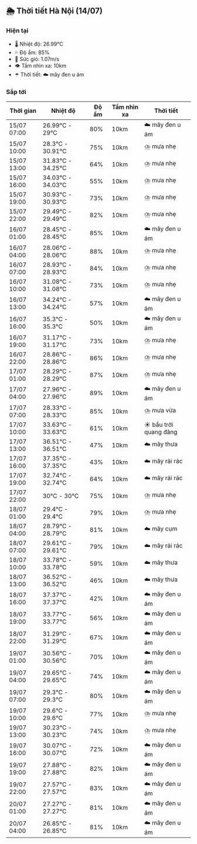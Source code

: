 ## 🌦️ Thời tiết Hà Nội (14/07)

### Hiện tại

- 🌡️ Nhiệt độ: 26.99℃
- 💦 Độ ẩm: 85%
- 💨 Sức gió: 1.07m/s
- 👁️ Tầm nhìn xa: 10km
- ☂️ Thời tiết: ☁️ mây đen u ám

### Sắp tới

| Thời gian | Nhiệt độ | Độ ẩm | Tầm nhìn xa | Thời tiết |
| --- | --- | --- | --- | --- |
| 15/07 07:00 | 26.99℃ - 29℃ | 80% | 10km | ☁️ mây đen u ám |
| 15/07 10:00 | 28.3℃ - 30.91℃ | 75% | 10km | ⛈️ mưa nhẹ |
| 15/07 13:00 | 31.83℃ - 34.25℃ | 64% | 10km | ⛈️ mưa nhẹ |
| 15/07 16:00 | 34.03℃ - 34.03℃ | 55% | 10km | ⛈️ mưa nhẹ |
| 15/07 19:00 | 30.93℃ - 30.93℃ | 73% | 10km | ⛈️ mưa nhẹ |
| 15/07 22:00 | 29.49℃ - 29.49℃ | 82% | 10km | ⛈️ mưa nhẹ |
| 16/07 01:00 | 28.45℃ - 28.45℃ | 85% | 10km | ☁️ mây đen u ám |
| 16/07 04:00 | 28.06℃ - 28.06℃ | 88% | 10km | ⛈️ mưa nhẹ |
| 16/07 07:00 | 28.93℃ - 28.93℃ | 84% | 10km | ⛈️ mưa nhẹ |
| 16/07 10:00 | 31.08℃ - 31.08℃ | 73% | 10km | ⛈️ mưa nhẹ |
| 16/07 13:00 | 34.24℃ - 34.24℃ | 57% | 10km | ☁️ mây đen u ám |
| 16/07 16:00 | 35.3℃ - 35.3℃ | 50% | 10km | ☁️ mây đen u ám |
| 16/07 19:00 | 31.17℃ - 31.17℃ | 73% | 10km | ⛈️ mưa nhẹ |
| 16/07 22:00 | 28.86℃ - 28.86℃ | 86% | 10km | ⛈️ mưa nhẹ |
| 17/07 01:00 | 28.29℃ - 28.29℃ | 87% | 10km | ⛈️ mưa nhẹ |
| 17/07 04:00 | 27.96℃ - 27.96℃ | 89% | 10km | ☁️ mây đen u ám |
| 17/07 07:00 | 28.33℃ - 28.33℃ | 85% | 10km | ⛈️ mưa vừa |
| 17/07 10:00 | 33.63℃ - 33.63℃ | 61% | 10km | ☀️ bầu trời quang đãng |
| 17/07 13:00 | 36.51℃ - 36.51℃ | 47% | 10km | ☁️ mây thưa |
| 17/07 16:00 | 37.35℃ - 37.35℃ | 43% | 10km | ☁️ mây rải rác |
| 17/07 19:00 | 32.74℃ - 32.74℃ | 64% | 10km | ☁️ mây rải rác |
| 17/07 22:00 | 30℃ - 30℃ | 75% | 10km | ⛈️ mưa nhẹ |
| 18/07 01:00 | 29.4℃ - 29.4℃ | 79% | 10km | ⛈️ mưa nhẹ |
| 18/07 04:00 | 28.79℃ - 28.79℃ | 81% | 10km | ☁️ mây cụm |
| 18/07 07:00 | 29.61℃ - 29.61℃ | 79% | 10km | ☁️ mây rải rác |
| 18/07 10:00 | 33.78℃ - 33.78℃ | 59% | 10km | ☁️ mây thưa |
| 18/07 13:00 | 36.52℃ - 36.52℃ | 46% | 10km | ☁️ mây thưa |
| 18/07 16:00 | 37.37℃ - 37.37℃ | 42% | 10km | ☁️ mây đen u ám |
| 18/07 19:00 | 33.77℃ - 33.77℃ | 56% | 10km | ☁️ mây đen u ám |
| 18/07 22:00 | 31.29℃ - 31.29℃ | 67% | 10km | ☁️ mây đen u ám |
| 19/07 01:00 | 30.56℃ - 30.56℃ | 70% | 10km | ☁️ mây đen u ám |
| 19/07 04:00 | 29.65℃ - 29.65℃ | 74% | 10km | ☁️ mây đen u ám |
| 19/07 07:00 | 29.3℃ - 29.3℃ | 80% | 10km | ☁️ mây đen u ám |
| 19/07 10:00 | 29.6℃ - 29.6℃ | 77% | 10km | ⛈️ mưa nhẹ |
| 19/07 13:00 | 30.23℃ - 30.23℃ | 74% | 10km | ⛈️ mưa nhẹ |
| 19/07 16:00 | 30.07℃ - 30.07℃ | 72% | 10km | ☁️ mây đen u ám |
| 19/07 19:00 | 27.88℃ - 27.88℃ | 82% | 10km | ☁️ mây đen u ám |
| 19/07 22:00 | 27.57℃ - 27.57℃ | 83% | 10km | ☁️ mây đen u ám |
| 20/07 01:00 | 27.27℃ - 27.27℃ | 81% | 10km | ☁️ mây đen u ám |
| 20/07 04:00 | 26.85℃ - 26.85℃ | 81% | 10km | ☁️ mây đen u ám |
